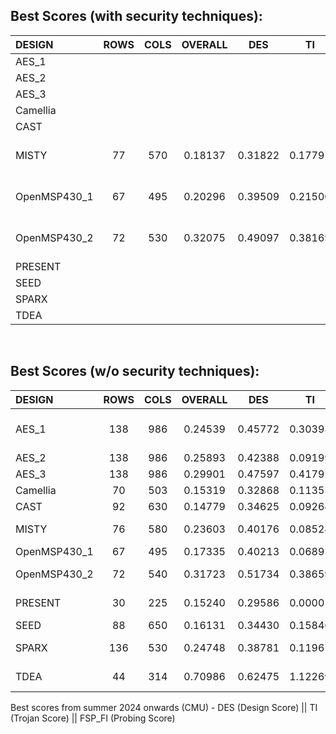 ## Best Scores (with security techniques):
|   DESIGN   |   ROWS   |   COLS   |   OVERALL   |   DES   |   TI   |   FSP_FI   | Comments |
|   :---    |   :---:  |   :---:  |    :---:    | :---:   |  :---: |    :---:   | :---: |
| AES_1	|   |   |   |   |   |   | |
| AES_2	|   |   |   |   |   |   | |
| AES_3	|   |   |   |   |   |   | |
| Camellia|   |   |   |   |   |   | |
| CAST	|  |   |   |   |   |   | |
| MISTY	|  77  |  570  |  0.18137  |  0.31822  |  0.17791  |  0.96204  |  2 hard placement blockage |
| OpenMSP430_1| 67 | 495  |  0.20296 |  0.39509 | 0.21500  | 0.81241  | 3 hard placement blockage |
| OpenMSP430_2|  72  |  530  |  0.32075 |  0.49097  | 0.38169 |  0.92491  |  1 hard placement blockage  |
| PRESENT |   |   |   |   |   |   | |
| SEED	|   |   |   |   |   |   | |
| SPARX	|   |   |   |   |   |   | |
| TDEA	|   |   |   |   |   |   | |

<br />

## Best Scores (w/o security techniques):
|   DESIGN   |   ROWS   |   COLS   |   OVERALL   |   DES   |   TI   |   FSP_FI   | Comments |
|   :---    |   :---:  |   :---:  |    :---:    | :---:   |  :---: |    :---:   | :---: |
| AES_1	|  138 | 986 | 0.24539 | 0.45772 | 0.30393 | 0.76831 | Did not experiment with col/row number, just kept the same from AES_3 |
| AES_2	|  138 | 986 | 0.25893 | 0.42388 | 0.09199 | 1.12970 | No security tricks |
| AES_3	|  138 | 986 | 0.29901 | 0.47597 | 0.41792 | 0.83853 | No security tricks |
| Camellia| 70 | 503  | 0.15319  | 0.32868  |  0.11353  | 0.81861  | No security tricks |
| CAST	|  92 | 630  | 0.14779  |  0.34625 | 0.09264  | 0.76104  | No security tricks |
| MISTY	|  76  |  580  |  0.23603  |  0.40176  |  0.08524  |  1.08973  |  des_perf_setup_WNS=-0.024, des_perf_setup_TNS=-0.027 |
| OpenMSP430_1| 67 | 495  | 0.17335  | 0.40213  |  	0.06895 | 0.79321  | |
| OpenMSP430_2|  72  |  540 |  0.31723  |  0.51734  |  0.38659  |  0.83982  |  des_perf_setup_WNS=-0.020, des_perf_setup_TNS=-0.041  |
| PRESENT | 30 | 225 | 0.15240 | 0.29586 | 0.00001 | 1.03021 | No security yet, M5 stripes with offset=4, s2s=14. |
| SEED	|  88  |  650  |  0.16131  |  0.34430  |  0.15846  |  0.77855  |  density=93.170%  |
| SPARX	| 136 |  530  |  0.24748  |  0.38781  |  0.11967  |  1.15663  |  des_perf_setup_WNS=1.114, placement density=97.67%  |
| TDEA	|  44  |  314  |  0.70986  |  0.62475  |  1.12269  |  1.14975  |  des_perf_setup_WNS=-0.023, des_perf_setup_TNS=-0.051  |

Best scores from summer 2024 onwards (CMU) - DES (Design Score) || TI (Trojan Score) || FSP_FI (Probing Score)
